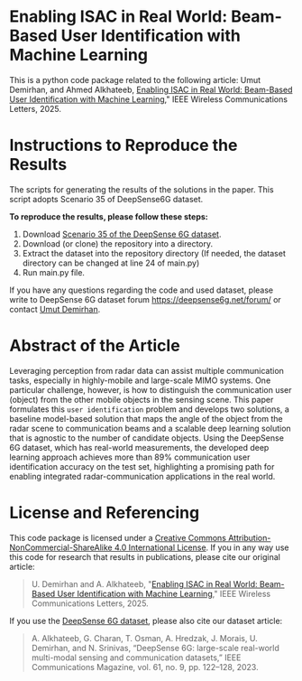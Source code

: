 # Enabling ISAC in Real World: Beam-Based User Identification with Machine Learning
This is a python code package related to the following article:
Umut Demirhan, and Ahmed Alkhateeb, [Enabling ISAC in Real World: Beam-Based User Identification with Machine Learning](https://arxiv.org/abs/2411.06578)," IEEE Wireless Communications Letters, 2025.

# Instructions to Reproduce the Results 
The scripts for generating the results of the solutions in the paper. This script adopts Scenario 35 of DeepSense6G dataset.

**To reproduce the results, please follow these steps:**
1. Download [Scenario 35 of the DeepSense 6G dataset](https://www.deepsense6g.net/scenario-35/).
2. Download (or clone) the repository into a directory.
3. Extract the dataset into the repository directory 
   (If needed, the dataset directory can be changed at line 24 of main.py)
5. Run main.py file.

If you have any questions regarding the code and used dataset, please write to DeepSense 6G dataset forum https://deepsense6g.net/forum/ or contact [Umut Demirhan](mailto:udemirhan@asu.edu?subject=[GitHub]%20Radar%20User%20Identification%20implementation).

# Abstract of the Article
Leveraging perception from radar data can assist multiple communication tasks, especially in highly-mobile and large-scale MIMO systems. One particular challenge, however, is how to distinguish the communication user (object) from the other mobile objects in the sensing scene. This paper formulates this `user identification` problem and develops two solutions, a baseline model-based solution that maps the angle of the object from the radar scene to communication beams and a scalable deep learning solution that is agnostic to the number of candidate objects. Using the DeepSense 6G dataset, which has real-world measurements, the developed deep learning approach achieves more than 89% communication user identification accuracy on the test set, highlighting a promising path for enabling integrated radar-communication  applications in the real world. 

# License and Referencing
This code package is licensed under a [Creative Commons Attribution-NonCommercial-ShareAlike 4.0 International License](https://creativecommons.org/licenses/by-nc-sa/4.0/). 
If you in any way use this code for research that results in publications, please cite our original article:
> U. Demirhan and A. Alkhateeb, "[Enabling ISAC in Real World: Beam-Based User Identification with Machine Learning](https://arxiv.org/abs/2411.06578)," IEEE Wireless Communications Letters, 2025.

If you use the [DeepSense 6G dataset](www.deepsense6g.net), please also cite our dataset article:
> A. Alkhateeb, G. Charan, T. Osman, A. Hredzak, J. Morais, U. Demirhan, and N. Srinivas, “DeepSense 6G: large-scale real-world multi-modal sensing and communication datasets,” IEEE Communications Magazine, vol. 61, no. 9, pp. 122–128, 2023.
